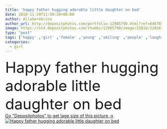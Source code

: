 ```yaml
---
title: 'happy father hugging adorable little daughter on bed'
date: 2018-11-29T11:50:28+00:00
author: AllaSerebrina
author_url: http://depositphotos.com/portfolio-12985790.html?ref=64678756
image: https://st4.depositphotos.com/thumbs/12985790/image/22816/228161228/api_thumb_450.jpg?forcejpeg=true
type: "post"
tags: ['happy' ,'girl' ,'female' ,'young' ,'smiling' ,'people' ,'laughing' ,'cheerful' ,'cute' ,'caucasian' ,'child' ,'little' ,'family' ,'male' ,'man' ,'bed' ,'childhood' ,'kid' ,'adorable' ,'lying' ,'home' ,'playing' ,'together' ,'togetherness' ,'indoors' ,'daughter' ,'handsome' ,'bedroom' ,'parenting' ,'parent' ,'hugging' ,'candid' ,'father' ,'relationship' ,'bonding' ,'parenthood' ,'Domestic Life' ,'spend time' ,'having fun' ]
categories: 
  - girl
---
```

<div aling="center">
            <font size="60"> Happy father hugging adorable little daughter on bed</font>   
</div>
<div>
    <a href='https://depositphotos.com/228161228/stock-photo-happy-father-hugging-adorable-little.html?ref=64678756' target=_blank > Go "Depositphotos" to get lage size of this picture ->
        <img href='https://depositphotos.com/228161228/stock-photo-happy-father-hugging-adorable-little.html?ref=64678756' src='https://st4.depositphotos.com/12985790/22816/i/950/depositphotos_228161228-stock-photo-happy-father-hugging-adorable-little.jpg?forcejpeg=true' alt='Happy father hugging adorable little daughter on bed' >
    </a>
</div>
